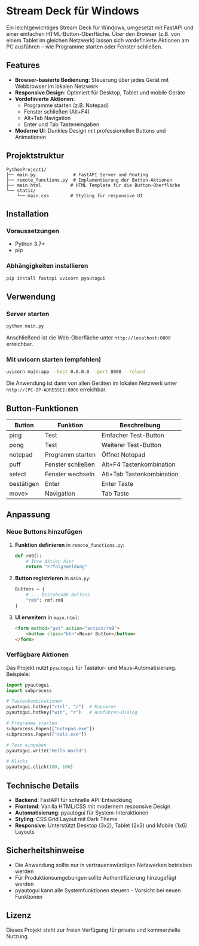 # Stream Deck für Windows

Ein leichtgewichtiges Stream Deck für Windows, umgesetzt mit FastAPI und einer einfachen HTML-Button-Oberfläche. Über den Browser (z.B. von einem Tablet im gleichen Netzwerk) lassen sich vordefinierte Aktionen am PC ausführen – wie Programme starten oder Fenster schließen.

## Features

- **Browser-basierte Bedienung**: Steuerung über jedes Gerät mit Webbrowser im lokalen Netzwerk
- **Responsive Design**: Optimiert für Desktop, Tablet und mobile Geräte
- **Vordefinierte Aktionen**: 
  - Programme starten (z.B. Notepad)
  - Fenster schließen (Alt+F4)
  - Alt+Tab Navigation
  - Enter und Tab Tasteneingaben
- **Moderne UI**: Dunkles Design mit professionellen Buttons und Animationen

## Projektstruktur

```
PythonProject1/
├── main.py              # FastAPI Server und Routing
├── remote_functions.py  # Implementierung der Button-Aktionen
├── main.html           # HTML Template für die Button-Oberfläche
└── static/
    └── main.css        # Styling für responsive UI
```

## Installation

### Voraussetzungen

- Python 3.7+
- pip

### Abhängigkeiten installieren

```bash
pip install fastapi uvicorn pyautogui
```

## Verwendung

### Server starten

```bash
python main.py
```

Anschließend ist die Web-Oberfläche unter `http://localhost:8000` erreichbar.

### Mit uvicorn starten (empfohlen)

```bash
uvicorn main:app --host 0.0.0.0 --port 8000 --reload
```

Die Anwendung ist dann von allen Geräten im lokalen Netzwerk unter `http://[PC-IP-ADRESSE]:8000` erreichbar.

## Button-Funktionen

| Button | Funktion | Beschreibung |
|--------|----------|--------------|
| ping | Test | Einfacher Test-Button |
| pong | Test | Weiterer Test-Button |
| notepad | Programm starten | Öffnet Notepad |
| puff | Fenster schließen | Alt+F4 Tastenkombination |
| select | Fenster wechseln | Alt+Tab Tastenkombination |
| bestätigen | Enter | Enter Taste |
| move> | Navigation | Tab Taste |

## Anpassung

### Neue Buttons hinzufügen

1. **Funktion definieren** in `remote_functions.py`:
   ```python
   def rm9():
       # Ihre Aktion hier
       return "Erfolgsmeldung"
   ```

2. **Button registrieren** in `main.py`:
   ```python
   Buttons = {
       # ... bestehende Buttons
       "rm9": rmf.rm9
   }
   ```

3. **UI erweitern** in `main.html`:
   ```html
   <form method="get" action="action/rm9">
       <button class="btn">Neuer Button</button>
   </form>
   ```

### Verfügbare Aktionen

Das Projekt nutzt `pyautogui` für Tastatur- und Maus-Automatisierung. Beispiele:

```python
import pyautogui
import subprocess

# Tastenkombinationen
pyautogui.hotkey("ctrl", "c")  # Kopieren
pyautogui.hotkey("win", "r")   # Ausführen-Dialog

# Programme starten
subprocess.Popen(["notepad.exe"])
subprocess.Popen(["calc.exe"])

# Text eingeben
pyautogui.write("Hello World")

# Klicks
pyautogui.click(100, 100)
```

## Technische Details

- **Backend**: FastAPI für schnelle API-Entwicklung
- **Frontend**: Vanilla HTML/CSS mit modernem responsive Design
- **Automatisierung**: pyautogui für System-Interaktionen
- **Styling**: CSS Grid Layout mit Dark Theme
- **Responsive**: Unterstützt Desktop (3x2), Tablet (2x3) und Mobile (1x6) Layouts

## Sicherheitshinweise

- Die Anwendung sollte nur in vertrauenswürdigen Netzwerken betrieben werden
- Für Produktionsumgebungen sollte Authentifizierung hinzugefügt werden
- pyautogui kann alle Systemfunktionen steuern - Vorsicht bei neuen Funktionen

## Lizenz

Dieses Projekt steht zur freien Verfügung für private und kommerzielle Nutzung.